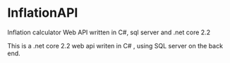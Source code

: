 # InflationAPI
Inflation calculator Web API written in C#, sql server and .net core 2.2

This is a .net core 2.2 web api writen in C# , using SQL server on the back end. 

